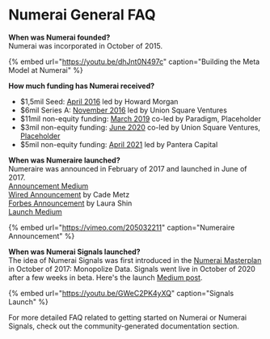 # Numerai General FAQ

**When was Numerai founded?**  
Numerai was incorporated in October of 2015.

{% embed url="https://youtu.be/dhJnt0N497c" caption="Building the Meta Model at Numerai" %}

**How much funding has Numerai received?**  
- $1,5mil Seed: [April 2016](https://www.ft.com/content/b743fa8e-034a-11e6-af1d-c47326021344) led by Howard Morgan  
- $6mil Series A: [November 2016](https://www.wired.com/2016/12/7500-faceless-coders-paid-bitcoin-built-hedge-funds-brain/)  led by Union Square Ventures  
- $11mil non-equity funding: [March 2019](https://www.coindesk.com/numerai-token-sale-raises-11-million-from-vc-firms-paradigm-placeholder) co-led by Paradigm, Placeholder  
- $3mil non-equity funding: [June 2020](https://www.theblockcrypto.com/post/67223/numerai-3-million-token-sale-staking-protocol) co-led by Union Square Ventures, [Placeholder](https://www.placeholder.vc/blog/2020/4/9/erasure)   
- $5mil non-equity funding: [April 2021](https://twitter.com/joeykrug/status/1378114823582547969?s=20) led by Pantera Capital

**When was Numeraire launched?**  
Numeraire was announced in February of 2017 and launched in June of 2017.  
[Announcement Medium](https://medium.com/numerai/a-new-cryptocurrency-for-coordinating-artificial-intelligence-on-numerai-9251a131419a)  
[Wired Announcement](https://www.wired.com/2017/02/ai-hedge-fund-created-new-currency-make-wall-street-work-like-open-source/) by Cade Metz  
[Forbes Announcement](https://www.forbes.com/sites/laurashin/2017/02/21/this-is-the-worlds-first-cryptocurrency-issued-by-a-hedge-fund/?sh=72adaafe60b6) by Laura Shin  
[Launch Medium](https://medium.com/numerai/an-ai-hedge-fund-goes-live-on-ethereum-a80470c6b681)

{% embed url="https://vimeo.com/205032211" caption="Numeraire Announcement" %}

**When was Numerai Signals launched?**  
The idea of Numerai Signals was first introduced in the [Numerai Masterplan](https://medium.com/numerai/numerais-master-plan-1a00f133dba9) in October of 2017: Monopolize Data. Signals went live in October of 2020 after a few weeks in beta. Here's the launch [Medium post](https://medium.com/numerai/building-the-last-hedge-fund-introducing-numerai-signals-12de26dfa69c).

{% embed url="https://youtu.be/GWeC2PK4yXQ" caption="Signals Launch" %}

For more detailed FAQ related to getting started on Numerai or Numerai Signals, check out the community-generated documentation section.

